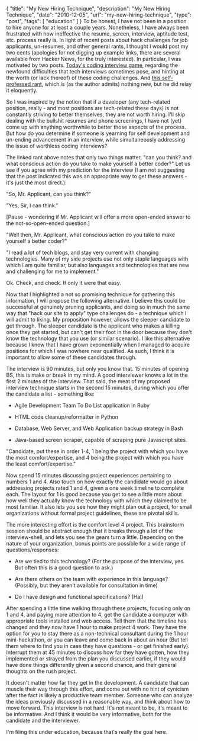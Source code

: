 {
  "title": "My New Hiring Technique",
  "description": "My New Hiring Technique",
  "date": "2010-12-05",
  "url": "my-new-hiring-technique",
  "type": "post",
  "tags": [
    "education"
  ]
}
To be honest, I have not been in a position to hire anyone for at least a couple years.  Nonetheless, I have always been frustrated with how ineffective the resume, screen, interview, aptitude test, etc. process really is.  In light of recent posts about hack challenges for job applicants, un-resumes, and other general rants, I thought I would post my two cents (apologies for not digging up example links, there are several available from Hacker News, for the truly interested).  In particular, I was motivated by two posts.  [Today's coding interview game](http://www.shubharamani.com/wordpress/?p=22), regarding the newfound difficulties that tech interviews sometimes pose, and hinting at the worth (or lack thereof) of these coding challenges.  And [this self-professed rant](http://pantuso.com/2010/12/04/how-are-you-improving-every-day/), which is (as the author admits) nothing new, but he did relay it eloquently.

So I was inspired by the notion that if a developer (any tech-related position, really - and most positions are tech-related these days) is not constantly striving to better themselves, they are not worth hiring.  I'll skip dealing with the bullshit resumes and phone screenings, I have not (yet) come up with anything worthwhile to better those aspects of the process.  But how do you determine if someone is yearning for self development and un-ending advancement in an interview, while simultaneously addressing the issue of worthless coding interviews?  

The linked rant above notes that only two things matter, "can you think? and what conscious action do you take to make yourself a better coder?"  Let us see if you agree with my prediction for the interview (I am not suggesting that the post indicated this was an appropriate way to get these answers - it's just the most direct.):

"So, Mr. Applicant, can you think?"

"Yes, Sir, I can think."

[Pause - wondering if Mr. Applicant will offer a more open-ended answer to the not-so-open-ended question.]

"Well then, Mr. Applicant, what conscious action do you take to make yourself a better coder?"

"I read a lot of tech blogs, and stay very current with changing technologies.  Many of my side projects use not only staple languages with which I am quite familiar, but also languages and technologies that are new and challenging for me to implement."

Ok.  Check, and check.  If only it were that easy.  

Now that I highlighted a not so promising technique for gathering this information, I will propose the following alternative.  I believe this could be successful at genuinely pruning applicants, and doing so in much the same way that "hack our site to apply" type challenges do - a technique which I will admit to liking.  My proposition however, allows the sleeper candidate to get through.  The sleeper candidate is the applicant who makes a killing once they get started, but can't get their foot in the door because they don't know the technology that you use (or similar scenario).  I like this alternative because I know that I have grown exponentially when I managed to acquire positions for which I was nowhere near qualified.  As such, I think it is important to allow some of these candidates through.

The interview is 90 minutes, but only you know that.  15 minutes of opening BS, this is make or break in my mind.  A good interviewer knows a lot in the first 2 minutes of the interview.  That said, the meat of my proposed interview technique starts in the second 15 minutes, during which you offer the candidate a list - something like:

*   Agile Development Team To Do List application in Ruby

*   HTML code cleanup/reformatter in Python

*   Database, Web Server, and Web Application backup strategy in Bash

*   Java-based screen scraper, capable of scraping pure Javascript sites.

"Candidate, put these in order 1-4, 1 being the project with which you have the most comfort/expertise, and 4 being the project with which you have the least comfort/expertise."

Now spend 15 minutes discussing project experiences pertaining to numbers 1 and 4\.  Also touch on how exactly the candidate would go about addressing projects rated 1 and 4, given a one week timeline to complete each.  The layout for 1 is good because you get to see a little more about how well they actually know the technology with which they claimed to be most familiar.  It also lets you see how they might plan out a project, for small organizations without formal project guidelines, these are pivotal skills.  

The more interesting effort is the comfort level 4 project.  This brainstorm session should be abstract enough that it breaks through a lot of the interview-shell, and lets you see the gears turn a little.  Depending on the nature of your organization, bonus points are possible for a wide range of questions/responses:

*   Are we tied to this technology?  (For the purpose of the interview, yes.  But often this is a good question to ask.)

*   Are there others on the team with experience in this language?  (Possibly, but they aren't available for consultation in time)

*   Do I have design and functional specifications?  (Ha!)

After spending a little time walking through these projects, focusing only on 1 and 4, and paying more attention to 4, get the candidate a computer with appropriate tools installed and web access.  Tell them that the timeline has changed and they now have 1 hour to make project 4 work.  They have the option for you to stay there as a non-technical consultant during the 1 hour mini-hackathon, or you can leave and come back in about an hour (But tell them where to find you in case they have questions - or get finished early).  Interrupt them at 45 minutes to discuss how far they have gotten, how they implemented or strayed from the plan you discussed earlier, if they would have done things differently given a second chance, and their general thoughts on the rush project.  

It doesn't matter how far they get in the development.  A candidate that can muscle their way through this effort, and come out with no hint of cynicism after the fact is likely a productive team member.  Someone who can analyze the ideas previously discussed in a reasonable way, and think about how to move forward.  This interview is not hard.  It's not meant to be, it's meant to be informative.  And I think it would be very informative, both for the candidate and the interviewer.  

I'm filing this under education, because that's really the goal here.
